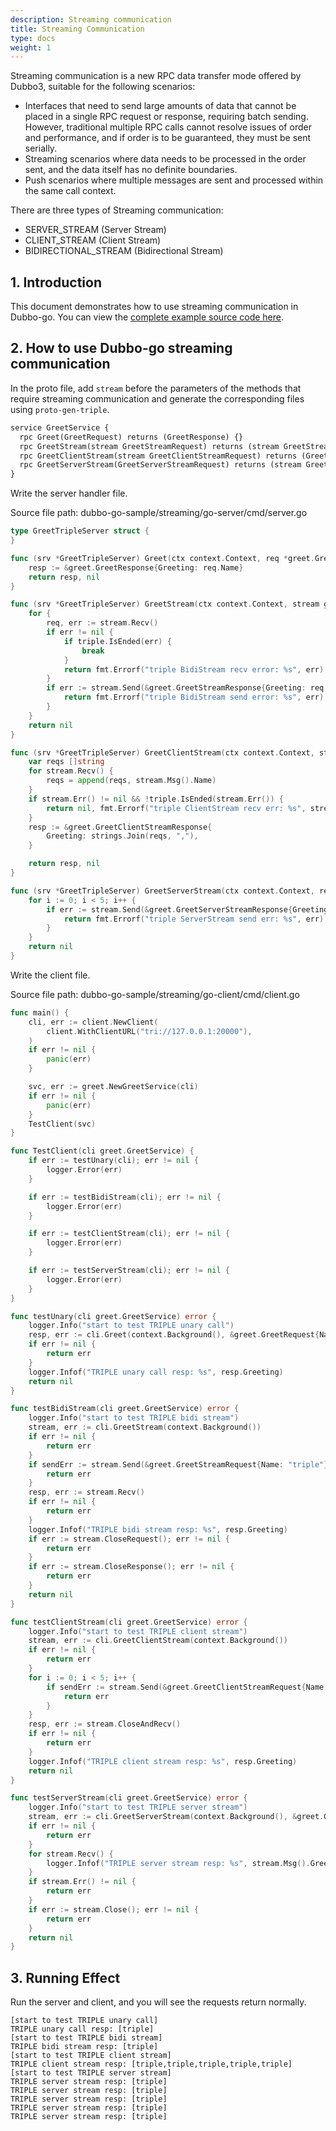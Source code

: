 ```yaml
---
description: Streaming communication
title: Streaming Communication
type: docs
weight: 1
---
```

Streaming communication is a new RPC data transfer mode offered by Dubbo3, suitable for the following scenarios:

- Interfaces that need to send large amounts of data that cannot be placed in a single RPC request or response, requiring batch sending. However, traditional multiple RPC calls cannot resolve issues of order and performance, and if order is to be guaranteed, they must be sent serially.
- Streaming scenarios where data needs to be processed in the order sent, and the data itself has no definite boundaries.
- Push scenarios where multiple messages are sent and processed within the same call context.

There are three types of Streaming communication:
- SERVER_STREAM (Server Stream)
- CLIENT_STREAM (Client Stream)
- BIDIRECTIONAL_STREAM (Bidirectional Stream)

## 1. Introduction

This document demonstrates how to use streaming communication in Dubbo-go. You can view the <a href="https://github.com/apache/dubbo-go-samples/tree/main/streaming" target="_blank">complete example source code here</a>.

## 2. How to use Dubbo-go streaming communication

In the proto file, add `stream` before the parameters of the methods that require streaming communication and generate the corresponding files using `proto-gen-triple`.

```protobuf
service GreetService {
  rpc Greet(GreetRequest) returns (GreetResponse) {}
  rpc GreetStream(stream GreetStreamRequest) returns (stream GreetStreamResponse) {}
  rpc GreetClientStream(stream GreetClientStreamRequest) returns (GreetClientStreamResponse) {}
  rpc GreetServerStream(GreetServerStreamRequest) returns (stream GreetServerStreamResponse) {}
}
```

Write the server handler file.

Source file path: dubbo-go-sample/streaming/go-server/cmd/server.go

```go
type GreetTripleServer struct {
}

func (srv *GreetTripleServer) Greet(ctx context.Context, req *greet.GreetRequest) (*greet.GreetResponse, error) {
	resp := &greet.GreetResponse{Greeting: req.Name}
	return resp, nil
}

func (srv *GreetTripleServer) GreetStream(ctx context.Context, stream greet.GreetService_GreetStreamServer) error {
	for {
		req, err := stream.Recv()
		if err != nil {
			if triple.IsEnded(err) {
				break
			}
			return fmt.Errorf("triple BidiStream recv error: %s", err)
		}
		if err := stream.Send(&greet.GreetStreamResponse{Greeting: req.Name}); err != nil {
			return fmt.Errorf("triple BidiStream send error: %s", err)
		}
	}
	return nil
}

func (srv *GreetTripleServer) GreetClientStream(ctx context.Context, stream greet.GreetService_GreetClientStreamServer) (*greet.GreetClientStreamResponse, error) {
	var reqs []string
	for stream.Recv() {
		reqs = append(reqs, stream.Msg().Name)
	}
	if stream.Err() != nil && !triple.IsEnded(stream.Err()) {
		return nil, fmt.Errorf("triple ClientStream recv err: %s", stream.Err())
	}
	resp := &greet.GreetClientStreamResponse{
		Greeting: strings.Join(reqs, ","),
	}

	return resp, nil
}

func (srv *GreetTripleServer) GreetServerStream(ctx context.Context, req *greet.GreetServerStreamRequest, stream greet.GreetService_GreetServerStreamServer) error {
	for i := 0; i < 5; i++ {
		if err := stream.Send(&greet.GreetServerStreamResponse{Greeting: req.Name}); err != nil {
			return fmt.Errorf("triple ServerStream send err: %s", err)
		}
	}
	return nil
}
```

Write the client file.

Source file path: dubbo-go-sample/streaming/go-client/cmd/client.go

```go
func main() {
	cli, err := client.NewClient(
		client.WithClientURL("tri://127.0.0.1:20000"),
	)
	if err != nil {
		panic(err)
	}

	svc, err := greet.NewGreetService(cli)
	if err != nil {
		panic(err)
	}
	TestClient(svc)
}

func TestClient(cli greet.GreetService) {
	if err := testUnary(cli); err != nil {
		logger.Error(err)
	}

	if err := testBidiStream(cli); err != nil {
		logger.Error(err)
	}

	if err := testClientStream(cli); err != nil {
		logger.Error(err)
	}

	if err := testServerStream(cli); err != nil {
		logger.Error(err)
	}
}

func testUnary(cli greet.GreetService) error {
	logger.Info("start to test TRIPLE unary call")
	resp, err := cli.Greet(context.Background(), &greet.GreetRequest{Name: "triple"})
	if err != nil {
		return err
	}
	logger.Infof("TRIPLE unary call resp: %s", resp.Greeting)
	return nil
}

func testBidiStream(cli greet.GreetService) error {
	logger.Info("start to test TRIPLE bidi stream")
	stream, err := cli.GreetStream(context.Background())
	if err != nil {
		return err
	}
	if sendErr := stream.Send(&greet.GreetStreamRequest{Name: "triple"}); sendErr != nil {
		return err
	}
	resp, err := stream.Recv()
	if err != nil {
		return err
	}
	logger.Infof("TRIPLE bidi stream resp: %s", resp.Greeting)
	if err := stream.CloseRequest(); err != nil {
		return err
	}
	if err := stream.CloseResponse(); err != nil {
		return err
	}
	return nil
}

func testClientStream(cli greet.GreetService) error {
	logger.Info("start to test TRIPLE client stream")
	stream, err := cli.GreetClientStream(context.Background())
	if err != nil {
		return err
	}
	for i := 0; i < 5; i++ {
		if sendErr := stream.Send(&greet.GreetClientStreamRequest{Name: "triple"}); sendErr != nil {
			return err
		}
	}
	resp, err := stream.CloseAndRecv()
	if err != nil {
		return err
	}
	logger.Infof("TRIPLE client stream resp: %s", resp.Greeting)
	return nil
}

func testServerStream(cli greet.GreetService) error {
	logger.Info("start to test TRIPLE server stream")
	stream, err := cli.GreetServerStream(context.Background(), &greet.GreetServerStreamRequest{Name: "triple"})
	if err != nil {
		return err
	}
	for stream.Recv() {
		logger.Infof("TRIPLE server stream resp: %s", stream.Msg().Greeting)
	}
	if stream.Err() != nil {
		return err
	}
	if err := stream.Close(); err != nil {
		return err
	}
	return nil
}
```

## 3. Running Effect

Run the server and client, and you will see the requests return normally.

```
[start to test TRIPLE unary call]
TRIPLE unary call resp: [triple]
[start to test TRIPLE bidi stream]
TRIPLE bidi stream resp: [triple]
[start to test TRIPLE client stream]
TRIPLE client stream resp: [triple,triple,triple,triple,triple]
[start to test TRIPLE server stream]
TRIPLE server stream resp: [triple]
TRIPLE server stream resp: [triple]
TRIPLE server stream resp: [triple]
TRIPLE server stream resp: [triple]
TRIPLE server stream resp: [triple]
```

